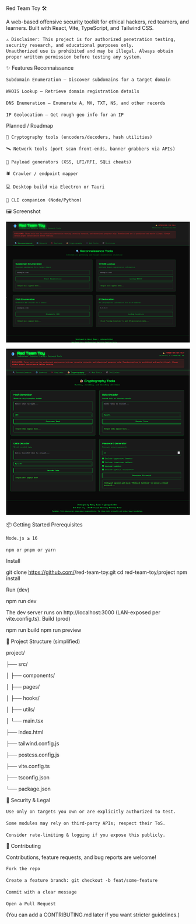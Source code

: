 Red Team Toy 🛠️

A web-based offensive security toolkit for ethical hackers, red teamers, and learners.
Built with React, Vite, TypeScript, and Tailwind CSS.

    ⚠️ Disclaimer: This project is for authorized penetration testing, security research, and educational purposes only.
    Unauthorized use is prohibited and may be illegal. Always obtain proper written permission before testing any system.

✨ Features
Reconnaissance

    Subdomain Enumeration – Discover subdomains for a target domain

    WHOIS Lookup – Retrieve domain registration details

    DNS Enumeration – Enumerate A, MX, TXT, NS, and other records

    IP Geolocation – Get rough geo info for an IP

Planned / Roadmap

    🔐 Cryptography tools (encoders/decoders, hash utilities)

    🛰️ Network tools (port scan front-ends, banner grabbers via APIs)

    🧪 Payload generators (XSS, LFI/RFI, SQLi cheats)

    🕷️ Crawler / endpoint mapper

    💻 Desktop build via Electron or Tauri

    🧰 CLI companion (Node/Python)


🖼️ Screenshot

![Red Team Toy UI - 1](image/screenshot.png)

![Red Team Toy UI - 2](image/screenshot1.png)


📦 Getting Started
Prerequisites

    Node.js ≥ 16

    npm or pnpm or yarn

Install

git clone https://github.com/<your-username>/red-team-toy.git
cd red-team-toy/project
npm install

Run (dev)

npm run dev

The dev server runs on http://localhost:3000 (LAN-exposed per vite.config.ts).
Build (prod)

npm run build
npm run preview

📁 Project Structure (simplified)

project/

├── src/

│   ├── components/

│   ├── pages/

│   ├── hooks/

│   ├── utils/

│   └── main.tsx

├── index.html

├── tailwind.config.js

├── postcss.config.js

├── vite.config.ts

├── tsconfig.json

└── package.json




🔐 Security & Legal

    Use only on targets you own or are explicitly authorized to test.

    Some modules may rely on third‑party APIs; respect their ToS.

    Consider rate-limiting & logging if you expose this publicly.

🤝 Contributing

Contributions, feature requests, and bug reports are welcome!

    Fork the repo

    Create a feature branch: git checkout -b feat/some-feature

    Commit with a clear message

    Open a Pull Request

    
(You can add a CONTRIBUTING.md later if you want stricter guidelines.)
